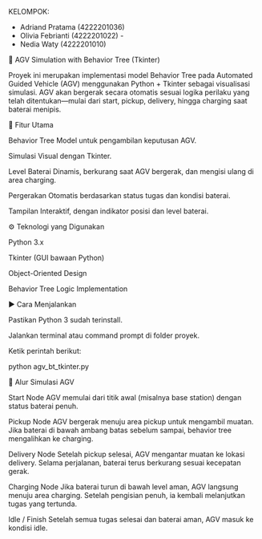 KELOMPOK:
- Adriand Pratama (4222201036)
- Olivia Febrianti (4222201022) -
-  Nedia Waty (4222201010)




🚗 AGV Simulation with Behavior Tree (Tkinter)

Proyek ini merupakan implementasi model Behavior Tree pada Automated Guided Vehicle (AGV) menggunakan Python + Tkinter sebagai visualisasi simulasi.
AGV akan bergerak secara otomatis sesuai logika perilaku yang telah ditentukan—mulai dari start, pickup, delivery, hingga charging saat baterai menipis.

🎯 Fitur Utama

Behavior Tree Model untuk pengambilan keputusan AGV.

Simulasi Visual dengan Tkinter.

Level Baterai Dinamis, berkurang saat AGV bergerak, dan mengisi ulang di area charging.

Pergerakan Otomatis berdasarkan status tugas dan kondisi baterai.

Tampilan Interaktif, dengan indikator posisi dan level baterai.

⚙️ Teknologi yang Digunakan

Python 3.x

Tkinter (GUI bawaan Python)

Object-Oriented Design

Behavior Tree Logic Implementation

▶️ Cara Menjalankan

Pastikan Python 3 sudah terinstall.

Jalankan terminal atau command prompt di folder proyek.

Ketik perintah berikut:

python agv_bt_tkinter.py

🧭 Alur Simulasi AGV

Start Node
AGV memulai dari titik awal (misalnya base station) dengan status baterai penuh.

Pickup Node
AGV bergerak menuju area pickup untuk mengambil muatan.
Jika baterai di bawah ambang batas sebelum sampai, behavior tree mengalihkan ke charging.

Delivery Node
Setelah pickup selesai, AGV mengantar muatan ke lokasi delivery.
Selama perjalanan, baterai terus berkurang sesuai kecepatan gerak.

Charging Node
Jika baterai turun di bawah level aman, AGV langsung menuju area charging.
Setelah pengisian penuh, ia kembali melanjutkan tugas yang tertunda.

Idle / Finish
Setelah semua tugas selesai dan baterai aman, AGV masuk ke kondisi idle.



